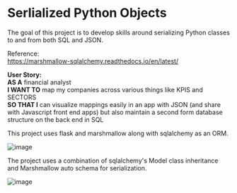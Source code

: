 # Serlialized Python Objects

The goal of this project is to develop skills around serializing Python classes to and from both SQL and JSON.

Reference:<br>
https://marshmallow-sqlalchemy.readthedocs.io/en/latest/

<b>User Story:</b><br>
<b>AS A</b> financial analyst<br>
<b>I WANT TO</b> map my companies across various things like KPIS and SECTORS<br>
<b>SO THAT I</b> can visualize mappings easily in an app with JSON (and share with Javascript front end apps) but also maintain a second form database structure on the back end in SQL

This project uses flask and marshmallow along with sqlalchemy as an ORM.

![image](https://user-images.githubusercontent.com/39496491/222187293-2ac82371-ec90-40ca-807e-20cd15746bbf.png)

The project uses a combination of sqlalchemy's Model class inheritance and Marshmallow auto schema for serialization.

![image](https://user-images.githubusercontent.com/39496491/222187629-3cfd8593-057e-4090-a89e-56e28a4974de.png)
